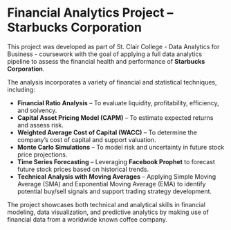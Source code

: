# Financial Analytics Project – Starbucks Corporation

This project was developed as part of St. Clair College - Data Analytics for Business - coursework with the goal of applying a full data analytics pipeline to assess the financial health and performance of **Starbucks Corporation**.

The analysis incorporates a variety of financial and statistical techniques, including:

* **Financial Ratio Analysis** – To evaluate liquidity, profitability, efficiency, and solvency.
* **Capital Asset Pricing Model (CAPM)** – To estimate expected returns and assess risk.
* **Weighted Average Cost of Capital (WACC)** – To determine the company’s cost of capital and support valuation.
* **Monte Carlo Simulations** – To model risk and uncertainty in future stock price projections.
* **Time Series Forecasting** – Leveraging **Facebook Prophet** to forecast future stock prices based on historical trends.
* **Technical Analysis with Moving Averages** – Applying Simple Moving Average (SMA) and Exponential Moving Average (EMA) to identify potential buy/sell signals and support trading strategy development.

The project showcases both technical and analytical skills in financial modeling, data visualization, and predictive analytics by making use of financial data from a worldwide known coffee company.

